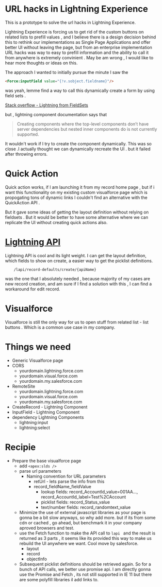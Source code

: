 URL hacks in Lightning Experience
=
This is a prototype to solve the url hacks in Lightning Experience.

Lightning Experience is forcing us to get rid of the custom buttons on related lists to prefill values , and I believe there is a design decision behind this to rethink our implementations as Single Page Applications and offer better UI without leaving the page, but from an enterprise implementation URL hacks was way to easy to prefill information and the ability to call it from anywhere is extremely convinient . May be am wrong , I would like to hear more thoughts or ideas on this.


The approach I wanted to initially pursue the minute I saw the 
```html
<Force:inputField value="{!v.sobject.fieldname}"/>
```
was yeah, lemme find a way to call this dynamically create a form by using field sets .

[Stack overflow - Lightning from FieldSets](http://salesforce.stackexchange.com/questions/152590/lightning-component-dynamically-create-form-and-submit-need-help)

but , lightning component documentation says that

> Creating components where the top-level components don’t have server dependencies but nested inner components do is not currently supported.

It wouldn't work if I try to create the component dynamically. This was so close .I actually thought we can dynamically recreate the UI . but it failed after throwing errors.

Quick Action
=
Quick action works, if I am launching it from my record home page , but if i want this functionality on my existing custom visualforce page which is propogating tons of dynamic links I couldn't find an alternative with the QuickAction API . 

But it gave some ideas of getting the layout definition without relying on fieldsets . But it would be better to have some alternative where we can replicate the UI without creating quick actions also.

[Lightning API](https://developer.salesforce.com/docs/atlas.en-us.lightningapi.meta/lightningapi/)
=
Lightning API is cool and its light weight. I can get the layout definition, which fields to show on create, a easier way to get the picklist definitions.

```curl
    /lapi/record-defaults/create/{apiName}
```
was the one that I absolutely needed , because majority of my cases are new record creation, and am sure if I find a solution with this , I can find a workaround for edit record.

Visualforce
=
Visualforce is still the only way for us to open stuff from related list - list buttons . Which is a common use case in my company.

Things we need
=
* Generic Visualforce page
* CORS
    * yourdomain.lightning.force.com
    * yourdomain.visual.force.com
    * yourdomain.my.salesforce.com
* RemoteSite
    * yourdomain.lightning.force.com
    * yourdomain.visual.force.com
    * yourdomain.my.salesforce.com
* CreateRecord - Lightning Component
* InputField - Lightning Component
* dependency Lightning Components
    * lightning:input
    * lightning:select

Recipie
=
* Prepare the base visualforce page
    * add ``` <apex:slds /> ```
    * parse url parameters
        * Naming convention for URL parameters        
            * retUrl - lets parse the info from this
            * record_fieldName_fieldValue
                - lookup fields: record_AccountId_value=001AA..., record_AccountId_label=Test%2CAccount
                - picklist fields: record_Status_value
                - text/number fields: record_randomtext_value
    * Minimize the use of external javascript libraries as your page is gonna be a bit slow anyways, so why add more. but if its from some cdn or cached , go ahead, but benchmark it in your company aproved browsers and test.
    * use the Fetch function to make the API call to ```lapi ``` and the result is returned as 3 parts , it seems like its provided this way to make us rebuild the UI anywhere we want. Cool move by salesforce.
        - layout
        - record
        - objectInfo
    * Subsequent picklist definitions should be retrieved again. So for a bunch of API calls, we better use promise api. I am directly gonna use the Promise and Fetch , its not still supported in IE 11 but there are some polyfill libraries il add links to.